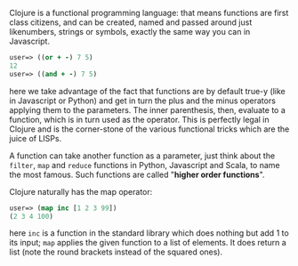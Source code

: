 Clojure is a functional programming language: that means functions are first class citizens, and can be created, named and passed around just likenumbers, strings or symbols, exactly the same way you can in Javascript.

```clojure
user=> ((or + -) 7 5)
12
user=> ((and + -) 7 5)
```


here we take advantage of the fact that functions are by default true-y (like in Javascript or Python) and get in turn the plus and the minus operators applying them to the parameters. The inner parenthesis, then, evaluate to a function, which is in turn used as the operator. This is perfectly legal in Clojure and is the corner-stone of the various functional tricks which are the juice of LISPs.

A function can take another function as a parameter, just think about the `filter`, `map` and `reduce` functions in Python, Javascript and Scala, to name the most famous. Such functions are called "__higher order functions__".

Clojure naturally has the map operator:

```clojure
user=> (map inc [1 2 3 99])
(2 3 4 100)
```

here `inc` is a function in the standard library which does nothing but add 1 to its input; `map` applies the given function to a list of elements. It does return a list (note the round brackets instead of the squared ones).

